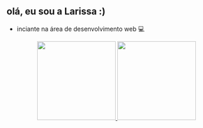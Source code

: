 ## olá, eu sou a Larissa :)
- inciante na área de desenvolvimento web 💻 
<div align="center">
  <a href="https://github.com/larissaodourado">
  <img height="180em" src="https://github-readme-stats.vercel.app/api?username=larissaodourado&show_icons=true&theme=dracula&include_all_commits=true&count_private=true"/>
  <img height="180em" src="https://github-readme-stats.vercel.app/api/top-langs/?username=larissaodourado&layout=compact&langs_count=7&theme=dracula"/>

